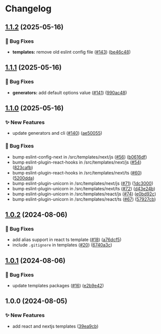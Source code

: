 # Changelog

## [1.1.2](https://github.com/nicosantux/create-santux/compare/v1.1.1...v1.1.2) (2025-05-16)


### 🐛 Bug Fixes

* **templates:** remove old eslint config file ([#143](https://github.com/nicosantux/create-santux/issues/143)) ([be46c48](https://github.com/nicosantux/create-santux/commit/be46c4856205730d7233bc0fc900fd148f368941))

## [1.1.1](https://github.com/nicosantux/create-santux/compare/v1.1.0...v1.1.1) (2025-05-16)


### 🐛 Bug Fixes

* **generators:** add default options value ([#141](https://github.com/nicosantux/create-santux/issues/141)) ([990ac48](https://github.com/nicosantux/create-santux/commit/990ac48b27eec806a1ef635edf5804c914de21d9))

## [1.1.0](https://github.com/nicosantux/create-santux/compare/v1.0.2...v1.1.0) (2025-05-16)


### ✨ New Features

* update generators and cli ([#140](https://github.com/nicosantux/create-santux/issues/140)) ([ae50055](https://github.com/nicosantux/create-santux/commit/ae50055c2bb148722300976f5c5aadce6b0660ba))


### 🐛 Bug Fixes

* bump eslint-config-next in /src/templates/next/js ([#56](https://github.com/nicosantux/create-santux/issues/56)) ([b0616df](https://github.com/nicosantux/create-santux/commit/b0616dfdf450d373e93a6028dee8e7f52d64691e))
* bump eslint-plugin-react-hooks in /src/templates/next/js ([#54](https://github.com/nicosantux/create-santux/issues/54)) ([823cafb](https://github.com/nicosantux/create-santux/commit/823cafb3708e04f4a16c612d0d8b4f56a2aa6133))
* bump eslint-plugin-react-hooks in /src/templates/next/ts ([#60](https://github.com/nicosantux/create-santux/issues/60)) ([5200dda](https://github.com/nicosantux/create-santux/commit/5200ddaa494b77ea3865f5d2add73fd59ecb373d))
* bump eslint-plugin-unicorn in /src/templates/next/js ([#71](https://github.com/nicosantux/create-santux/issues/71)) ([1dc3000](https://github.com/nicosantux/create-santux/commit/1dc3000d5b56cda6c57631ba4d7962c710647b86))
* bump eslint-plugin-unicorn in /src/templates/next/ts ([#72](https://github.com/nicosantux/create-santux/issues/72)) ([d43e24b](https://github.com/nicosantux/create-santux/commit/d43e24b33e033bd3ddc3bc975a0fb6dd3f5a9a43))
* bump eslint-plugin-unicorn in /src/templates/react/js ([#74](https://github.com/nicosantux/create-santux/issues/74)) ([e0bd92c](https://github.com/nicosantux/create-santux/commit/e0bd92c958d79d641758c6de9305a3436b9e2138))
* bump eslint-plugin-unicorn in /src/templates/react/ts ([#67](https://github.com/nicosantux/create-santux/issues/67)) ([57927cb](https://github.com/nicosantux/create-santux/commit/57927cb17cc91a3d17200e1d28753549b09f6c5c))

## [1.0.2](https://github.com/nicosantux/create-santux/compare/v1.0.1...v1.0.2) (2024-08-06)


### 🐛 Bug Fixes

* add alias support in react ts template ([#18](https://github.com/nicosantux/create-santux/issues/18)) ([a76dcf5](https://github.com/nicosantux/create-santux/commit/a76dcf5a2115cbfe5f9900fbc586fb09b623b154))
* include `.gitignore` in templates ([#20](https://github.com/nicosantux/create-santux/issues/20)) ([6740a3c](https://github.com/nicosantux/create-santux/commit/6740a3cdaa366813492613b68db498fc6eb1fc0e))

## [1.0.1](https://github.com/nicosantux/create-santux/compare/v1.0.0...v1.0.1) (2024-08-06)


### 🐛 Bug Fixes

* update templates packages ([#16](https://github.com/nicosantux/create-santux/issues/16)) ([e2b9e42](https://github.com/nicosantux/create-santux/commit/e2b9e4221b149c1cfdb7becc3394b602be408d77))

## 1.0.0 (2024-08-05)


### ✨ New Features

* add react and nextjs templates ([39ea9cb](https://github.com/nicosantux/create-santux/commit/39ea9cbc4d3546e6f210417637407861a5ad4f7a))
